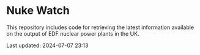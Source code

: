 # Nuke Watch

This repository includes code for retrieving the latest information available on the output of EDF nuclear power plants in the UK.

Last updated: 2024-07-07 23:13